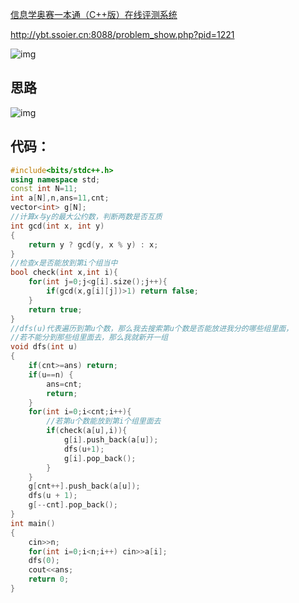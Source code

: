 [信息学奥赛一本通（C++版）在线评测系统](http://ybt.ssoier.cn:8088/problem_show.php?pid=1221)

http://ybt.ssoier.cn:8088/problem_show.php?pid=1221

![img](https://img2024.cnblogs.com/blog/3476421/202411/3476421-20241104122053705-729177632.png)





## 思路

![img](https://img2024.cnblogs.com/blog/3476421/202501/3476421-20250120214017203-1961139642.png)

## 代码：

```cpp
#include<bits/stdc++.h>
using namespace std;
const int N=11;
int a[N],n,ans=11,cnt;
vector<int> g[N];
//计算x与y的最大公约数，判断两数是否互质
int gcd(int x, int y)
{
    return y ? gcd(y, x % y) : x;
}
//检查x是否能放到第i个组当中
bool check(int x,int i){
    for(int j=0;j<g[i].size();j++){
        if(gcd(x,g[i][j])>1) return false;
    }
    return true;
}
//dfs(u)代表遍历到第u个数，那么我去搜索第u个数是否能放进我分的哪些组里面，
//若不能分到那些组里面去，那么我就新开一组
void dfs(int u)
{
    if(cnt>=ans) return;
    if(u==n) {
        ans=cnt;
        return;
    }
    for(int i=0;i<cnt;i++){
        //若第u个数能放到第i个组里面去
        if(check(a[u],i)){
            g[i].push_back(a[u]);
            dfs(u+1);
            g[i].pop_back();
        } 
    }
    g[cnt++].push_back(a[u]);
    dfs(u + 1);
    g[--cnt].pop_back();
}
int main()
{
    cin>>n;
    for(int i=0;i<n;i++) cin>>a[i];
    dfs(0);
    cout<<ans;
    return 0;
}
```

